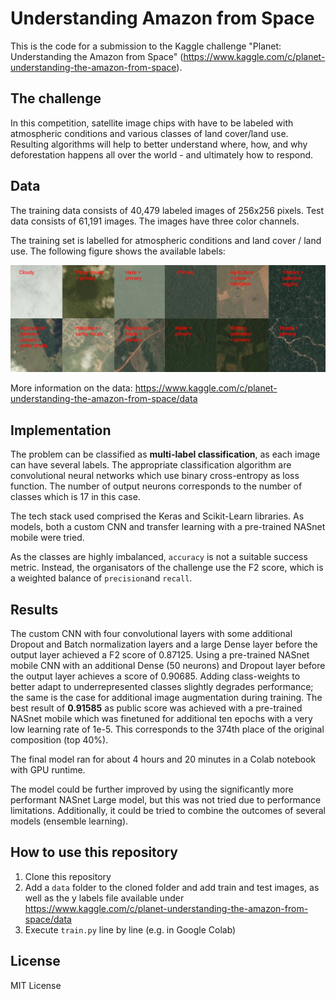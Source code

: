 # Understanding Amazon from Space

This is the code for a submission to the Kaggle challenge "Planet: Understanding the Amazon from Space" (https://www.kaggle.com/c/planet-understanding-the-amazon-from-space).

## The challenge

In this competition, satellite image chips with  have to be labeled with atmospheric conditions and various classes of land cover/land use.  Resulting algorithms will help to better understand  where, how, and why deforestation happens all over the world - and  ultimately how to respond.

## Data

The training data consists of 40,479 labeled images of 256x256 pixels. Test data consists of 61,191 images. The images have three color channels.

The training set is labelled for atmospheric conditions and land cover / land use. The following figure shows the available labels:

![Alt text](rainforest_chips.jpeg?raw=true "The image labels")

More information on the data: https://www.kaggle.com/c/planet-understanding-the-amazon-from-space/data

## Implementation

The problem can be classified as **multi-label classification**, as each image can have several labels. The appropriate classification algorithm are convolutional neural networks which use binary cross-entropy as loss function. The number of output neurons corresponds to the number of classes which is 17 in this case.

The tech stack used comprised the Keras and Scikit-Learn libraries. As models, both a custom CNN and transfer learning with a pre-trained NASnet mobile were tried.

As the classes are highly imbalanced, `accuracy` is not a suitable success metric. Instead, the organisators of the challenge use the F2 score, which is a weighted balance of `precision`and `recall`.

## Results

The custom CNN with four convolutional layers with some additional Dropout and Batch normalization layers and a large Dense layer before the output layer achieved a F2 score of 0.87125. Using a pre-trained NASnet mobile CNN with an additional Dense (50 neurons) and Dropout layer before the output layer achieves a score of 0.90685. Adding class-weights to better adapt to underrepresented classes slightly degrades performance; the same is the case for additional image augmentation during training. The best result of **0.91585** as public score was achieved with a pre-trained NASnet mobile which was finetuned for additional ten epochs with a very low learning rate of 1e-5. This corresponds to the 374th place of the original composition (top 40%).

The final model ran for about 4 hours and 20 minutes in a Colab notebook with GPU runtime.

The model could be further improved by using the significantly more performant NASnet Large model, but this was not tried due to performance limitations. Additionally, it could be tried to combine the outcomes of several models (ensemble learning).

## How to use this repository

1. Clone this repository
2. Add a `data` folder to the cloned folder and add train and test images, as well as the y labels file available under https://www.kaggle.com/c/planet-understanding-the-amazon-from-space/data
3. Execute `train.py` line by line (e.g. in Google Colab)

## License

MIT License
